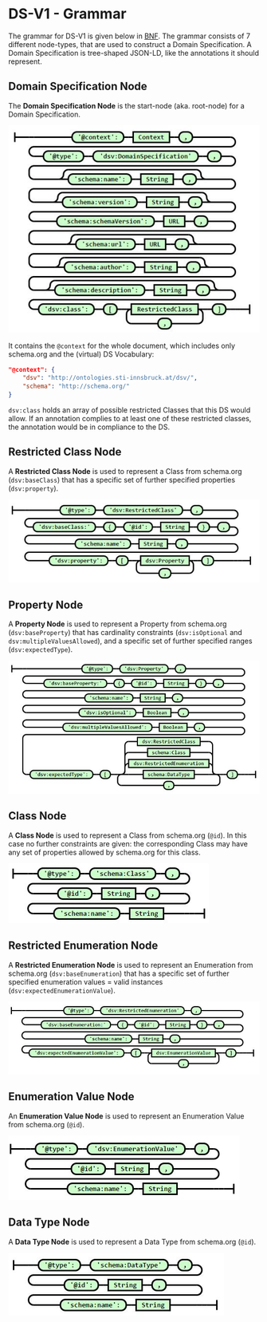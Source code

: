 # DS-V1 - Grammar

The grammar for DS-V1 is given below in [BNF](https://en.wikipedia.org/wiki/Backus%E2%80%93Naur_form). The grammar consists of 7 different node-types, that are used to construct a Domain Specification. A Domain Specification is tree-shaped JSON-LD, like the annotations it should represent.

## Domain Specification Node

The **Domain Specification Node** is the start-node (aka. root-node) for a Domain Specification. 

![Syntax diagram](./Railroad-Images/DomainSpecification.JPG)

It contains the `@context` for the whole document, which includes only schema.org and the (virtual) DS Vocabulary:

```json
"@context": {
    "dsv": "http://ontologies.sti-innsbruck.at/dsv/",
    "schema": "http://schema.org/"
}
```

`dsv:class` holds an array of possible restricted Classes that this DS would allow. If an annotation complies to at least one of these restricted classes, the annotation would be in compliance to the DS.

## Restricted Class Node

A **Restricted Class Node** is used to represent a Class from schema.org (`dsv:baseClass`) that has a specific set of further specified properties (`dsv:property`).

![Syntax diagram](./Railroad-Images/RestrictedClass.JPG)

## Property Node

A **Property Node** is used to represent a Property from schema.org (`dsv:baseProperty`) that has cardinality constraints (`dsv:isOptional` and `dsv:multipleValuesAllowed`), and a specific set of further specified ranges (`dsv:expectedType`).

![Syntax diagram](./Railroad-Images/Property.JPG)

## Class Node

A **Class Node** is used to represent a Class from schema.org (`@id`). In this case no further constraints are given: the corresponding Class may have any set of properties allowed by schema.org for this class.

![Syntax diagram](./Railroad-Images/Class.JPG)

## Restricted Enumeration Node

A **Restricted Enumeration Node** is used to represent an Enumeration from schema.org (`dsv:baseEnumeration`) that has a specific set of further specified enumeration values = valid instances (`dsv:expectedEnumerationValue`).

![Syntax diagram](./Railroad-Images/RestrictedEnumeration.JPG)

## Enumeration Value Node

An **Enumeration Value Node** is used to represent an Enumeration Value from schema.org (`@id`).

![Syntax diagram](./Railroad-Images/EnumerationValue.JPG)

## Data Type Node

A **Data Type Node** is used to represent a Data Type from schema.org (`@id`).

![Syntax diagram](./Railroad-Images/DataType.JPG)